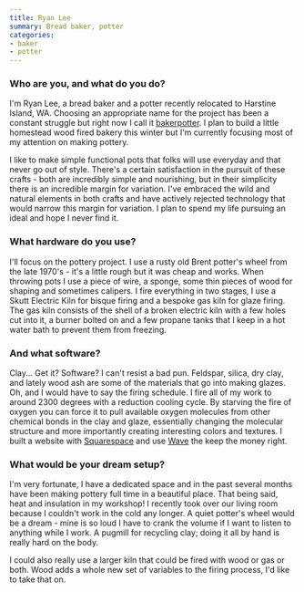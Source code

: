 ```yaml
---
title: Ryan Lee
summary: Bread baker, potter
categories:
- baker
- potter
---
```


### Who are you, and what do you do?

I'm Ryan Lee, a bread baker and a potter recently relocated to Harstine Island, WA. Choosing an appropriate name for the project has been a constant struggle but right now I call it [bakerpotter](http://www.bakerpotter.com/ "Ryan's pottery site."). I plan to build a little homestead wood fired bakery this winter but I'm currently focusing most of my attention on making pottery.

I like to make simple functional pots that folks will use everyday and that never go out of style. There's a certain satisfaction in the pursuit of these crafts - both are incredibly simple and nourishing, but in their simplicity there is an incredible margin for variation. I've embraced the wild and natural elements in both crafts and have actively rejected technology that would narrow this margin for variation. I plan to spend my life pursuing an ideal and hope I never find it.

### What hardware do you use?

I'll focus on the pottery project. I use a rusty old Brent potter's wheel from the late 1970's - it's a little rough but it was cheap and works. When throwing pots I use a piece of wire, a sponge, some thin pieces of wood for shaping and sometimes calipers. I fire everything in two stages, I use a Skutt Electric Kiln for bisque firing and a bespoke gas kiln for glaze firing. The gas kiln consists of the shell of a broken electric kiln with a few holes cut into it, a burner bolted on and a few propane tanks that I keep in a hot water bath to prevent them from freezing. 

### And what software?

Clay... Get it? Software? I can't resist a bad pun. Feldspar, silica, dry clay, and lately wood ash are some of the materials that go into making glazes. Oh, and I would have to say the firing schedule. I fire all of my work to around 2300 degrees with a reduction cooling cycle. By starving the fire of oxygen you can force it to pull available oxygen molecules from other chemical bonds in the clay and glaze, essentially changing the molecular structure and more importantly creating interesting colors and textures. I built a website with [Squarespace][] and use [Wave][wave.2] the keep the money right.

### What would be your dream setup?

I'm very fortunate, I have a dedicated space and in the past several months have been making pottery full time in a beautiful place. That being said, heat and insulation in my workshop! I recently took over our living room because I couldn't work in the cold any longer. A quiet potter's wheel would be a dream - mine is so loud I have to crank the volume if I want to listen to anything while I work. A pugmill for recycling clay; doing it all by hand is really hard on the body.

I could also really use a larger kiln that could be fired with wood or gas or both. Wood adds a whole new set of variables to the firing process, I'd like to take that on.

[squarespace]: https://www.squarespace.com/ "A site hosting/creation service."
[wave.2]: https://www.waveapps.com/ "An accounting and invoicing service."
